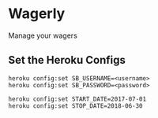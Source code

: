 # Wagerly

Manage your wagers

## Set the Heroku Configs

```
heroku config:set SB_USERNAME=<username>
heroku config:set SB_PASSWORD=<password>

heroku config:set START_DATE=2017-07-01
heroku config:set STOP_DATE=2018-06-30
```
